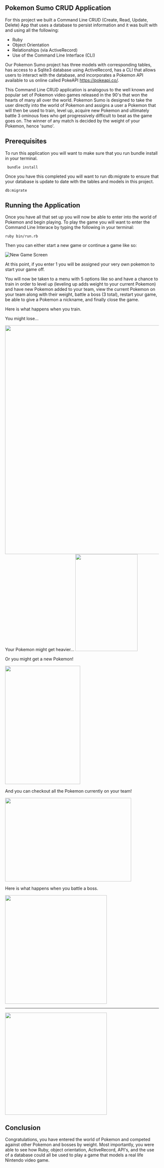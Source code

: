 ## Pokemon Sumo CRUD Application

For this project we built a Command Line CRUD (Create, Read, Update, Delete) App that uses a database to persist information and it was built with and using all the following:
- Ruby
- Object Orientation
- Relationships (via ActiveRecord)
- Use of the Command Line Interface (CLI)


Our Pokemon Sumo project has three models with corresponding tables, has access to a Sqlite3 database using ActiveRecord, has a CLI that allows users to interact with the database, and incorporates a Pokemon API available to us online called PokeAPI https://pokeapi.co/.  

This Command Line CRUD application is analogous to the well known and popular set of Pokemon video games released in the 90's that won the hearts of many all over the world. Pokemon Sumo is designed to take the user directly into the world of Pokemon and assigns a user a Pokemon that will then be used to train, level up, acquire new Pokemon and ultimately battle 3 ominous foes who get progressively difficult to beat as the game goes on. The winner of any match is decided by the weight of your Pokemon, hence 'sumo'.  

## Prerequisites
To run this application you will want to make sure that you run bundle install in your terminal.

``` bundle install```

Once you have this completed you will want to run db:migrate to ensure that your database is update to date with the tables and models in this project. 

```db:migrate```

## Running the Application 

Once you have all that set up you will now be able to enter into the world of Pokemon and begin playing. To play the game you will want to enter the Command Line Interace by typing the following in your terminal: 

```ruby bin/run.rb ```


Then you can either start a new game or continue a game like so: 

![New Game Screen](/screenshots/new_game.png "New Game")

At this point, if you enter 1 you will be assigned your very own pokemon to start your game off. 


You will now be taken to a menu with 5 options like so and have a chance to train in order to level up (leveling up adds weight to your current Pokemon) and have new Pokemon added to your team, view the current Pokemon on your team along with their weight, battle a boss (3 total), restart your game, be able to give a Pokemon a nickname, and finally close the game. 

Here is what happens when you train.

You might lose...

<img src= "screenshots/training.png" width="601" height="750"/>
Your Pokemon might get heavier...

<img src= "screenshots/heavier.png" width="204" height="318"/>

Or you might get a new Pokemon!

<img src= "screenshots/join_team.png" width="246" height="388"/>

And you can checkout all the Pokemon currently on your team!

<img src= "screenshots/view_pokemon.png" width="413" height="274"/>

Here is what happens when you battle a boss. 


<img src= "screenshots/meowth.png" width="333" height="356"/>
 
 ***

<img src= "screenshots/beat_boss.png" width="333" height="335"/>

## Conclusion

Congratulations, you have entered the world of Pokemon and competed against other Pokemon and bosses by weight. Most importantly, you were able to see how Ruby, object orientation, ActiveRecord, API's, and the use of a database could all be used to play a game that models a real life Nintendo video game.  


